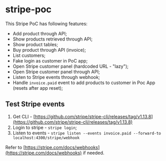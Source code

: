 # stripe-poc

This Stripe PoC has following features:
* Add product through API;
* Show products retrieved through API;
* Show product tables;
* Buy product through API (invoice);
* List customers;
* Fake login as customer in PoC app;
* Open Stripe customer panel (hardcoded URL - "lazy");
* Open Stripe customer panel through API;
* Listen to Stripe events through webhook;
* Handle `invoice.paid` event to add products to customer in Poc App (resets after app reset);

## Test Stripe events
1. Get CLI - [https://github.com/stripe/stripe-cli/releases/tag/v1.13.8](https://github.com/stripe/stripe-cli/releases/tag/v1.13.8)
1. Login to stripe - `stripe login`;
1. Listen to events - `stripe listen --events invoice.paid --forward-to localhost:4300/stripe/webhook`

Refer to [https://stripe.com/docs/webhooks](https://stripe.com/docs/webhooks) if needed.
